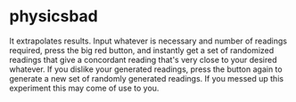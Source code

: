 # physicsbad
It extrapolates results.
Input whatever is necessary and number of readings required, press the big red button, and instantly get a set of randomized readings that give a concordant reading that's very close to your desired whatever.
If you dislike your generated readings, press the button again to generate a new set of randomly generated readings.
If you messed up this experiment this may come of use to you.
